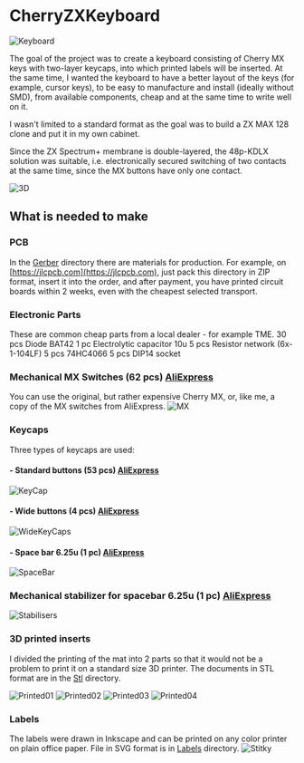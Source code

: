 # CherryZXKeyboard

![Keyboard](/Images/Keyboard06.jpg)

The goal of the project was to create a keyboard consisting of Cherry MX keys with two-layer keycaps, into which printed labels will be inserted. At the same time, I wanted the keyboard to have a better layout of the keys (for example, cursor keys), to be easy to manufacture and install (ideally without SMD), from available components, cheap and at the same time to write well on it.

I wasn't limited to a standard format as the goal was to build a ZX MAX 128 clone and put it in my own cabinet.

Since the ZX Spectrum+ membrane is double-layered, the 48p-KDLX solution was suitable, i.e. electronically secured switching of two contacts at the same time, since the MX buttons have only one contact.

![3D](/Images/CherryZXKeyboard3D.png )

## What is needed to make

### PCB
In the [Gerber](/Gerber) directory there are materials for production. For example, on [https://jlcpcb.com](https://jlcpcb.com), just pack this directory in ZIP format, insert it into the order, and after payment, you have printed circuit boards within 2 weeks, even with the cheapest selected transport.

### Electronic Parts
These are common cheap parts from a local dealer - for example TME.
30 pcs Diode BAT42
1 pc Electrolytic capacitor 10u
5 pcs Resistor network (6x-1-104LF) 
5 pcs 74HC4066
5 pcs DIP14 socket

### Mechanical MX Switches (62 pcs) [AliExpress](https://www.aliexpress.com/item/1005004285423123.html )
You can use the original, but rather expensive Cherry MX, or, like me, a copy of the MX switches from AliExpress.
![MX](/Images/MX.png )

### Keycaps
Three types of keycaps are used:

#### - Standard buttons (53 pcs) [AliExpress](https://www.aliexpress.com/item/1005004623750938.html )
![KeyCap](/Images/Keyboard05.jpg )


#### - Wide buttons (4 pcs) [AliExpress](https://www.aliexpress.com/item/1005003201365793.html )
![WideKeyCaps](/Images/WideKeyCaps.jpg )


#### - Space bar 6.25u (1 pc) [AliExpress](https://www.aliexpress.com/item/1005003211865080.html )
![SpaceBar](/Images/SpaceBar.jpg )

### Mechanical stabilizer for spacebar 6.25u (1 pc) [AliExpress](https://www.aliexpress.com/item/1005002552011081.html )
![Stabilisers](/Images/Stabilisers.jpg )

### 3D printed inserts
I divided the printing of the mat into 2 parts so that it would not be a problem to print it on a standard size 3D printer. The documents in STL format are in the [Stl](./Stl) directory.

![Printed01](/Images/Keyboard01.jpg )
![Printed02](/Images/Keyboard02.jpg )
![Printed03](/Images/Keyboard03.jpg )
![Printed04](/Images/Keyboard04.jpg )

### Labels
The labels were drawn in Inkscape and can be printed on any color printer on plain office paper. File in SVG format is in [Labels](./Labels) directory.
![Stitky](/Images/Stitky.png )




